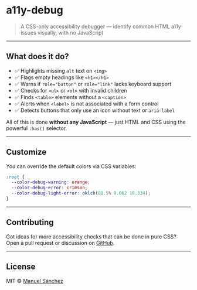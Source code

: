 # a11y-debug

> A CSS-only accessibility debugger — identify common HTML a11y issues visually, with no JavaScript

---

## What does it do?

- ✅ Highlights missing `alt` text on `<img>`
- ✅ Flags empty headings like `<h1></h1>`
- ✅ Warns if `role="button"` or `role="link"` lacks keyboard support
- ✅ Checks for `<ul>` or `<ol>` with invalid children
- ✅ Finds `<table>` elements without a `<caption>`
- ✅ Alerts when `<label>` is not associated with a form control
- ✅ Detects buttons that only use an icon without text or `aria-label`

All of this is done **without any JavaScript** — just HTML and CSS using the powerful `:has()` selector.

---

## Customize

You can override the default colors via CSS variables:

```css
:root {
  --color-debug-warning: orange;
  --color-debug-error: crimson;
  --color-debug-light-error: oklch(88.5% 0.062 18.334);
}
```

---

## Contributing

Got ideas for more accessibility checks that can be done in pure CSS?  
Open a pull request or discussion on [GitHub](https://github.com/manuelsanchez2/a11y-debug-stylesheet).

---

## License

MIT © [Manuel Sánchez](https://manuelsanchezdev.com)
